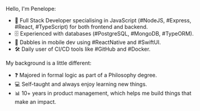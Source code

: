 Hello, I'm Penelope:
* 🚀 Full Stack Developer specialising in JavaScript (#NodeJS, #Express, #React, #TypeScript) for both frontend and backend.
* 🗄️ Experienced with databases (#PostgreSQL, #MongoDB, #TypeORM).
* 📱 Dabbles in mobile dev using #ReactNative and #SwiftUI.
* 🛠️ Daily user of CI/CD tools like #GitHub and #Docker.

My background is a little different:
* ❓ Majored in formal logic as part of a Philosophy degree.
* 💻 Self-taught and always enjoy learning new things.
* 📊 10+ years in product management, which helps me build things that make an impact.
<!--
**plabram/plabram** is a ✨ _special_ ✨ repository because its `README.md` (this file) appears on your GitHub profile.

Here are some ideas to get you started:

- 🔭 I’m currently working on ...
- 🌱 I’m currently learning ...
- 👯 I’m looking to collaborate on ...
- 🤔 I’m looking for help with ...
- 💬 Ask me about ...
- 📫 How to reach me: ...
- 😄 Pronouns: ...
- ⚡ Fun fact: ...
-->
